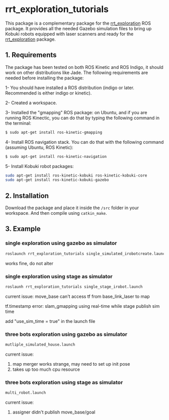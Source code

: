 # rrt_exploration_tutorials
This package is a complementary package for the [rrt_exploration](https://github.com/hasauino/rrt_exploration) ROS package. It provides all the needed Gazebo simulation files to bring up Kobuki robots equipped with laser scanners and ready for the [rrt_exploration](https://github.com/hasauino/rrt_exploration) package. 

## 1. Requirements
The package has been tested on both ROS Kinetic and ROS Indigo, it should work on other distributions like Jade. The following requirements are needed before installing the package:

1- You should have installed a ROS distribution (indigo or later. Recommended is either indigo or kinetic).

2- Created a workspace.

3- Installed the "gmapping" ROS package: on Ubuntu, and if you are running ROS Kinectic, you can do that by typing the following command in the terminal:

```sh
$ sudo apt-get install ros-kinetic-gmapping
```
4- Install ROS navigation stack. You can do that with the following command (assuming Ubuntu, ROS Kinetic):
```sh
$ sudo apt-get install ros-kinetic-navigation
```
5- Install Kobuki robot packages:
```sh
sudo apt-get install ros-kinetic-kobuki ros-kinetic-kobuki-core
sudo apt-get install ros-kinetic-kobuki-gazebo
```
## 2. Installation
Download the package and place it inside the ```/src``` folder in your workspace. And then compile using ```catkin_make```.

## 3. Example

### single exploration using gazebo as simulator

```sh
roslaunch rrt_exploration_tutorials single_simulated_irobotcreate.launch
```

works fine, do not alter

### single exploration using stage as simulator

```sh
roslaunh rrt_exploration_tutorials single_stage_irobot.launch
```

current issue: move_base can't access tf from base_link_laser to map

tf.timestamp error: slam_gmapping using real-time while stage publish sim time

add "use_sim_time = true" in the launch file

### three bots exploration using gazebo as simulator

```sh
mutliple_simulated_house.launch
```

current issue:   
1. map merger works strange, may need to set up init pose  
2. takes up too much cpu resource

### three bots exploration using stage as simulator

```sh
multi_robot.launch
```

current issue:  
1. assigner didn't publish move_base/goal


